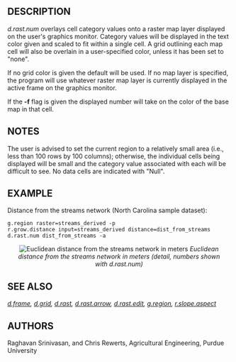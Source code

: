 ## DESCRIPTION

*d.rast.num* overlays cell category values onto a raster map layer
displayed on the user's graphics monitor. Category values will be
displayed in the text color given and scaled to fit within a single
cell. A grid outlining each map cell will also be overlain in a
user-specified color, unless it has been set to "none".

If no grid color is given the default will be used. If no map layer is
specified, the program will use whatever raster map layer is currently
displayed in the active frame on the graphics monitor.

If the **-f** flag is given the displayed number will take on the color
of the base map in that cell.

## NOTES

The user is advised to set the current region to a relatively small area
(i.e., less than 100 rows by 100 columns); otherwise, the individual
cells being displayed will be small and the category value associated
with each will be difficult to see. No data cells are indicated with
"Null".

## EXAMPLE

Distance from the streams network (North Carolina sample dataset):

```shell
g.region raster=streams_derived -p
r.grow.distance input=streams_derived distance=dist_from_streams
d.rast.num dist_from_streams -a
```

<div align="center" style="margin: 10px">

<img src="d_rast_num_zoom.png" data-border="0"
alt="Euclidean distance from the streams network in meters" />
*Euclidean distance from the streams network in meters (detail, numbers
shown with d.rast.num)*

</div>

## SEE ALSO

*[d.frame](d.frame.md), [d.grid](d.grid.md), [d.rast](d.rast.md),
[d.rast.arrow](d.rast.arrow.md), [d.rast.edit](d.rast.edit.md),
[g.region](g.region.md), [r.slope.aspect](r.slope.aspect.md)*

## AUTHORS

Raghavan Srinivasan, and Chris Rewerts,
Agricultural Engineering, Purdue University
